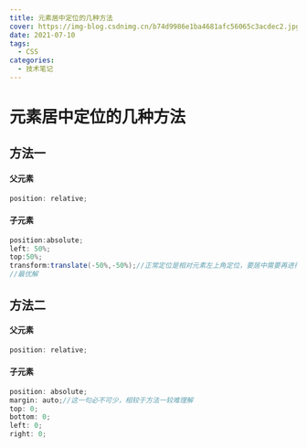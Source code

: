 ```yaml
---
title: 元素居中定位的几种方法
cover: https://img-blog.csdnimg.cn/b74d9986e1ba4681afc56065c3acdec2.jpg?x-oss-process=image/watermark,type_ZHJvaWRzYW5zZmFsbGJhY2s,shadow_50,text_Q1NETiBAPGRpdiBjbGFzcz0n6b6Z5a6d5a6dJz4=,size_20,color_FFFFFF,t_70,g_se,x_16#pic_center
date: 2021-07-10
tags:
  - CSS
categories:
  - 技术笔记
---
```


# 元素居中定位的几种方法

## 方法一

#### 父元素

```cs
position: relative;
```

#### 子元素

```cs
position:absolute;
left: 50%;
top:50%;
transform:translate(-50%,-50%);//正常定位是相对元素左上角定位，要居中需要再进行一定程度的偏移。
//最优解
```

## 方法二

#### 父元素

```cs
position: relative;
```

#### 子元素

```cs
position: absolute;
margin: auto;//这一句必不可少，相较于方法一较难理解
top: 0;
bottom: 0;
left: 0;
right: 0;
```
